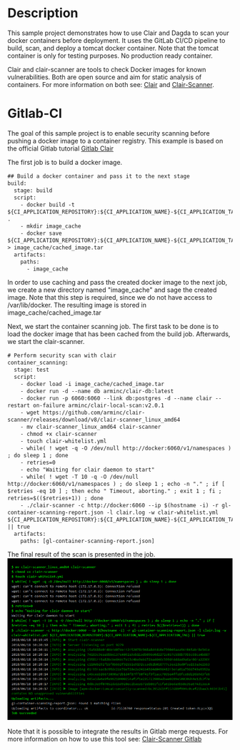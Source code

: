 # Description

This sample project demonstrates how to use Clair and Dagda to scan your docker containers before deployment. It uses the GitLab CI/CD pipeline to build, scan, and deploy a tomcat docker container. Note that the tomcat container is only for testing purposes. No production ready container. 

Clair and clair-scanner are tools to check Docker images for known vulnerabilities. Both are open source and aim for static analysis of containers. For more information on both see: [Clair](https://github.com/coreos/clair) and [Clair-Scanner](https://github.com/arminc/clair-scanner).

# Gitlab-CI 

The goal of this sample project is to enable security scanning before pushing a docker image to a container registry. This example is based on the official Gitlab tutorial [Gitlab Clair](https://docs.gitlab.com/ee/ci/examples/container_scanning.html)

The first job is to build a docker image. 

```
## Build a docker container and pass it to the next stage
build:
  stage: build
  script:
    - docker build -t ${CI_APPLICATION_REPOSITORY}:${CI_APPLICATION_NAME}-${CI_APPLICATION_TAG} . 
    - mkdir image_cache
    - docker save ${CI_APPLICATION_REPOSITORY}:${CI_APPLICATION_NAME}-${CI_APPLICATION_TAG} > image_cache/cached_image.tar    
  artifacts:
    paths:
      - image_cache
```

In order to use caching and pass the created docker image to the next job, we create a new directory named "image_cache" and sage the created image. Note that this step is required, since we do not have access to /var/lib/docker. The resulting image is stored in image_cache/cached_image.tar

Next, we start the container scanning job. The first task to be done is to load the docker image that has been cached from the build job. Afterwards, we start the clair-scanner. 

```
# Perform security scan with clair
container_scanning:
  stage: test
  script:
    - docker load -i image_cache/cached_image.tar
    - docker run -d --name db arminc/clair-db:latest
    - docker run -p 6060:6060 --link db:postgres -d --name clair --restart on-failure arminc/clair-local-scan:v2.0.1
    - wget https://github.com/arminc/clair-scanner/releases/download/v8/clair-scanner_linux_amd64
    - mv clair-scanner_linux_amd64 clair-scanner
    - chmod +x clair-scanner
    - touch clair-whitelist.yml
    - while( ! wget -q -O /dev/null http://docker:6060/v1/namespaces ) ; do sleep 1 ; done
    - retries=0
    - echo "Waiting for clair daemon to start"
    - while( ! wget -T 10 -q -O /dev/null http://docker:6060/v1/namespaces ) ; do sleep 1 ; echo -n "." ; if [ $retries -eq 10 ] ; then echo " Timeout, aborting." ; exit 1 ; fi ; retries=$(($retries+1)) ; done
    - ./clair-scanner -c http://docker:6060 --ip $(hostname -i) -r gl-container-scanning-report.json -l clair.log -w clair-whitelist.yml ${CI_APPLICATION_REPOSITORY}:${CI_APPLICATION_NAME}-${CI_APPLICATION_TAG} || true
  artifacts:
    paths: [gl-container-scanning-report.json]
```

The final result of the scan is presented in the job. 
![](images/Clair-Scanner-Result.PNG)

Note that it is possible to integrate the results in Gitlab merge requests. For more information on how to use this tool see: 
[Clair-Scanner Gitlab](https://docs.gitlab.com/ee/user/project/merge_requests/container_scanning.html)
